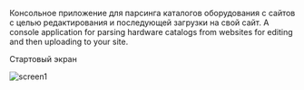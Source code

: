 Консольное приложение для парсинга каталогов оборудования с сайтов с целью редактирования и последующей загрузки на свой сайт. 
A console application for parsing hardware catalogs from websites for editing and then uploading to your site.

Стартовый экран

![screen1](https://user-images.githubusercontent.com/72076666/201295631-78a4a84f-6442-4868-a989-06d1d91a5cef.png)

